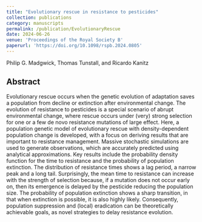 ```yaml
---
title: "Evolutionary rescue in resistance to pesticides"
collection: publications
category: manuscripts
permalink: /publication/EvolutionaryRescue
date: 2024-06-26
venue: 'Proceedings of the Royal Society B'
paperurl: 'https://doi.org/10.1098/rspb.2024.0805'
---
```


Philip G. Madgwick, Thomas Tunstall, and Ricardo Kanitz

## Abstract
Evolutionary rescue occurs when the genetic evolution of adaptation saves a population from decline or extinction after environmental change. The evolution of resistance to pesticides is a special scenario of abrupt environmental change, where rescue occurs under (very) strong selection for one or a few de novo resistance mutations of large effect. Here, a population genetic model of evolutionary rescue with density-dependent population change is developed, with a focus on deriving results that are important to resistance management. Massive stochastic simulations are used to generate observations, which are accurately predicted using analytical approximations. Key results include the probability density function for the time to resistance and the probability of population extinction. The distribution of resistance times shows a lag period, a narrow peak and a long tail. Surprisingly, the mean time to resistance can increase with the strength of selection because, if a mutation does not occur early on, then its emergence is delayed by the pesticide reducing the population size. The probability of population extinction shows a sharp transition, in that when extinction is possible, it is also highly likely. Consequently, population suppression and (local) eradication can be theoretically achievable goals, as novel strategies to delay resistance evolution.
